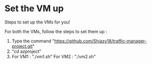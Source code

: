 # Set the VM up
Steps to set up the VMs for you!


For both the VMs, follow the steps to set them up :
  1. Type the command "https://github.com/Shiazy18/traffic-manager-project.git"
  2. "cd azproject"
  3. For VM1 : "./vm1.sh"
     For VM2 : "./vm2.sh"
    
